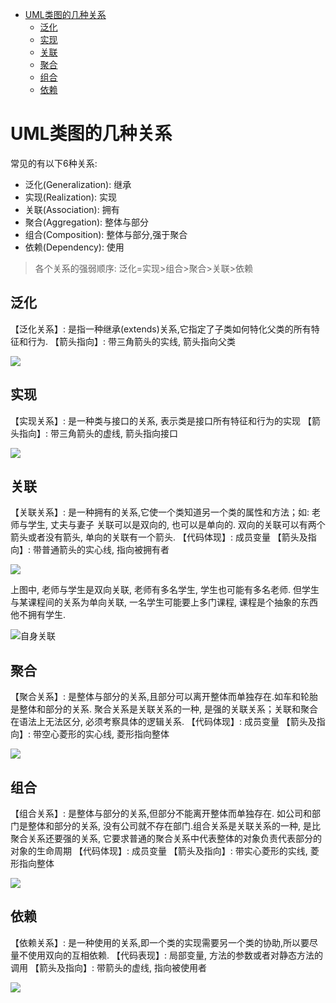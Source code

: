 <!-- TOC -->

- [UML类图的几种关系](#uml类图的几种关系)
    - [泛化](#泛化)
    - [实现](#实现)
    - [关联](#关联)
    - [聚合](#聚合)
    - [组合](#组合)
    - [依赖](#依赖)

<!-- /TOC -->


# UML类图的几种关系

常见的有以下6种关系:
* 泛化(Generalization): 继承
* 实现(Realization): 实现
* 关联(Association): 拥有
* 聚合(Aggregation): 整体与部分
* 组合(Composition): 整体与部分,强于聚合
* 依赖(Dependency): 使用

> 各个关系的强弱顺序: 泛化=实现>组合>聚合>关联>依赖

## 泛化

【泛化关系】: 是指一种继承(extends)关系,它指定了子类如何特化父类的所有特征和行为.
【箭头指向】: 带三角箭头的实线, 箭头指向父类

![](https://gitee.com/LuVx/img/raw/master/pattern/1472561915744.png)

## 实现

【实现关系】: 是一种类与接口的关系, 表示类是接口所有特征和行为的实现
【箭头指向】: 带三角箭头的虚线, 箭头指向接口

![](https://gitee.com/LuVx/img/raw/master/pattern/1472561920425.png)

## 关联

【关联关系】: 是一种拥有的关系,它使一个类知道另一个类的属性和方法；如: 老师与学生, 丈夫与妻子
关联可以是双向的, 也可以是单向的. 双向的关联可以有两个箭头或者没有箭头, 单向的关联有一个箭头.
【代码体现】: 成员变量
【箭头及指向】: 带普通箭头的实心线, 指向被拥有者

![](https://gitee.com/LuVx/img/raw/master/pattern/1472561925375.png)

上图中, 老师与学生是双向关联, 老师有多名学生, 学生也可能有多名老师. 但学生与某课程间的关系为单向关联, 一名学生可能要上多门课程, 课程是个抽象的东西他不拥有学生.

![自身关联](https://gitee.com/LuVx/img/raw/master/pattern/1472562614096.png)

## 聚合

【聚合关系】: 是整体与部分的关系,且部分可以离开整体而单独存在.如车和轮胎是整体和部分的关系.
聚合关系是关联关系的一种, 是强的关联关系；关联和聚合在语法上无法区分, 必须考察具体的逻辑关系.
【代码体现】: 成员变量
【箭头及指向】: 带空心菱形的实心线, 菱形指向整体

![](https://gitee.com/LuVx/img/raw/master/pattern/1472561930198.png)

## 组合

【组合关系】: 是整体与部分的关系,但部分不能离开整体而单独存在. 如公司和部门是整体和部分的关系, 没有公司就不存在部门.组合关系是关联关系的一种, 是比聚合关系还要强的关系, 它要求普通的聚合关系中代表整体的对象负责代表部分的对象的生命周期
【代码体现】: 成员变量
【箭头及指向】: 带实心菱形的实线, 菱形指向整体

![](https://gitee.com/LuVx/img/raw/master/pattern/1472561959585.png)

## 依赖

【依赖关系】: 是一种使用的关系,即一个类的实现需要另一个类的协助,所以要尽量不使用双向的互相依赖.
【代码表现】: 局部变量, 方法的参数或者对静态方法的调用
【箭头及指向】: 带箭头的虚线, 指向被使用者

![](https://gitee.com/LuVx/img/raw/master/pattern/1472561965078.png)

